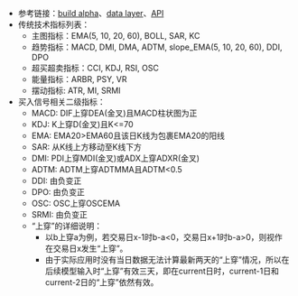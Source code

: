 - 参考链接：[build alpha](https://qlib.readthedocs.io/en/latest/advanced/alpha.html#reference)、[data layer](https://qlib.readthedocs.io/en/latest/component/data.html#)、[API](https://qlib.readthedocs.io/en/latest/reference/api.html)
- 传统技术指标列表：
    - 主图指标：EMA(5, 10, 20, 60), BOLL, SAR, KC
    - 趋势指标：MACD, DMI, DMA, ADTM, slope_EMA(5, 10, 20, 60), DDI, DPO
    - 超买超卖指标：CCI, KDJ, RSI, OSC
    - 能量指标：ARBR, PSY, VR
    - 摆动指标: ATR, MI, SRMI
- 买入信号相关二级指标：
    - MACD: DIF上穿DEA(金叉)且MACD柱状图为正
    - KDJ: K上穿D(金叉)且K<=70
    - EMA: EMA20>EMA60且该日K线为包裹EMA20的阳线
    - SAR: 从K线上方移动至K线下方
    - DMI: PDI上穿MDI(金叉)或ADX上穿ADXR(金叉)
    - ADTM: ADTM上穿ADTMMA且ADTM<0.5
    - DDI: 由负变正
    - DPO: 由负变正
    - OSC: OSC上穿OSCEMA
    - SRMI: 由负变正
    - “上穿”的详细说明：
        - 以b上穿a为例，若交易日x-1时b-a<0，交易日x+1时b-a>0，则视作在交易日x发生“上穿”。
        - 由于实际应用时没有当日数据无法计算最新两天的“上穿”情况，所以在后续模型输入时“上穿”有效三天，即在current日时，current-1日和current-2日的“上穿”依然有效。
